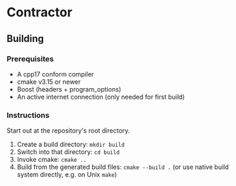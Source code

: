 # Contractor

## Building

### Prerequisites

- A cpp17 conform compiler
- cmake v3.15 or newer
- Boost (headers + program_options)
- An active internet connection (only needed for first build)

### Instructions

Start out at the repository's root directory.

1. Create a build directory: `mkdir build`
2. Switch into that directory: `cd build`
3. Invoke cmake: `cmake ..`
4. Build from the generated build files: `cmake --build .` (or use native build system directly, e.g. on Unix `make`)
